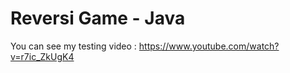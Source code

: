# Reversi Game - Java


 You can see my testing video :  https://www.youtube.com/watch?v=r7ic_ZkUgK4
